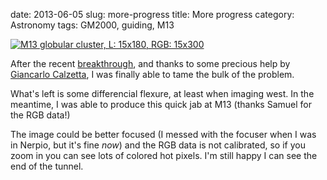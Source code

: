 date: 2013-06-05
slug: more-progress
title: More progress
category: Astronomy
tags: GM2000, guiding, M13

[![][0]][0]

After the recent [breakthrough][1], and thanks to some precious help by
[Giancarlo Calzetta][2], I was finally able to tame the bulk of the problem.

What's left is some differencial flexure, at least when imaging west. In the
meantime, I was able to produce this quick jab at M13 (thanks Samuel for the RGB
data!)

The image could be better focused (I messed with the focuser when I was in
Nerpio, but it's fine *now*) and the RGB data is not calibrated, so if you zoom
in you can see lots of colored hot pixels. I'm still happy I can see the end of
the tunnel.

[0]: |filename|/images/2013_m13_15x180L_15x300RGB.jpg "M13 globular cluster, L: 15x180, RGB: 15x300"
[1]: /posts/2013/05/breakthrough/
[2]: http://www.astroinfo.it/
